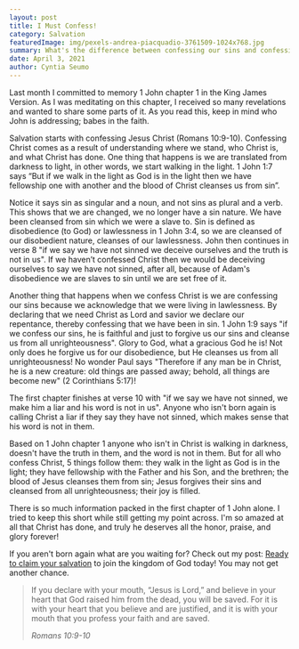 ```yaml
---
layout: post
title: I Must Confess!
category: Salvation
featuredImage: img/pexels-andrea-piacquadio-3761509-1024x768.jpg
summary: What's the difference between confessing our sins and confessing Christ?
date: April 3, 2021
author: Cyntia Seumo
---
```

Last month I committed to memory 1 John chapter 1 in the King James Version. As I was meditating on this chapter, I received so many revelations and wanted to share some parts of it. As you read this, keep in mind who John is addressing; babes in the faith.

Salvation starts with confessing Jesus Christ (Romans 10:9-10). Confessing Christ comes as a result of understanding where we stand, who Christ is, and what Christ has done. One thing that happens is we are translated from darkness to light, in other words, we start walking in the light. 1 John 1:7 says “But if we walk in the light as God is in the light then we have fellowship one with another and the blood of Christ cleanses us from sin”.

Notice it says sin as singular and a noun, and not sins as plural and a verb. This shows that we are changed, we no longer have a sin nature. We have been cleansed from sin which we were a slave to. Sin is defined as disobedience (to God) or lawlessness in 1 John 3:4, so we are cleansed of our disobedient nature, cleanses of our lawlessness. John then continues in verse 8 "if we say we have not sinned we deceive ourselves and the truth is not in us". If we haven’t confessed Christ then we would be deceiving ourselves to say we have not sinned, after all, because of Adam's disobedience we are slaves to sin until we are set free of it.

Another thing that happens when we confess Christ is we are confessing our sins because we acknowledge that we were living in lawlessness. By declaring that we need Christ as Lord and savior we declare our repentance, thereby confessing that we have been in sin. 1 John 1:9 says "if we confess our sins, he is faithful and just to forgive us our sins and cleanse us from all unrighteousness". Glory to God, what a gracious God he is! Not only does he forgive us for our disobedience, but He cleanses us from all unrighteousness! No wonder Paul says "Therefore if any man be in Christ, he is a new creature: old things are passed away; behold, all things are become new" (2 Corinthians 5:17)!

The first chapter finishes at verse 10 with "if we say we have not sinned, we make him a liar and his word is not in us". Anyone who isn't born again is calling Christ a liar if they say they have not sinned, which makes sense that his word is not in them.

Based on 1 John chapter 1 anyone who isn't in Christ is walking in darkness, doesn't have the truth in them, and the word is not in them. But for all who confess Christ, 5 things follow them: they walk in the light as God is in the light; they have fellowship with the Father and his Son, and the brethren; the blood of Jesus cleanses them from sin; Jesus forgives their sins and cleansed from all unrighteousness; their joy is filled.

There is so much information packed in the first chapter of 1 John alone. I tried to keep this short while still getting my point across. I'm so amazed at all that Christ has done, and truly he deserves all the honor, praise, and glory forever!

If you aren't born again what are you waiting for? Check out my post: <a href="https://overcomewithchrist.com/posts/ready-to-claim-your-salvation">Ready to claim your salvation</a> to join the kingdom of God today! You may not get another chance.
<blockquote>
<p>If you declare with your mouth, “Jesus is Lord,” and believe in your heart that God raised him from the dead, you will be saved. For it is with your heart that you believe and are justified, and it is with your mouth that you profess your faith and are saved.</p>
<cite>Romans 10:9-10</cite>
</blockquote>
